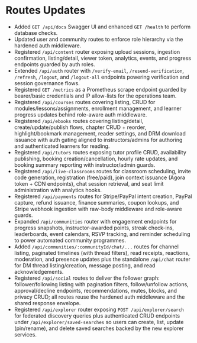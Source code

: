 # Routes Updates

- Added `GET /api/docs` Swagger UI and enhanced `GET /health` to perform database checks.
- Updated user and community routes to enforce role hierarchy via the hardened auth middleware.
- Registered `/api/content` router exposing upload sessions, ingestion confirmation, listing/detail, viewer token, analytics, events, and progress endpoints guarded by auth roles.
- Extended `/api/auth` router with `/verify-email`, `/resend-verification`, `/refresh`, `/logout`, and `/logout-all` endpoints powering verification and session governance flows.
- Registered `GET /metrics` as a Prometheus scrape endpoint guarded by bearer/basic credentials and IP allow-lists for the operations team.
- Registered `/api/courses` routes covering listing, CRUD for modules/lessons/assignments, enrollment management, and learner progress updates behind role-aware auth middleware.
- Registered `/api/ebooks` routes covering listing/detail, create/update/publish flows, chapter CRUD + reorder, highlight/bookmark management, reader settings, and DRM download issuance with auth gating aligned to instructors/admins for authoring and authenticated learners for reading.
- Registered `/api/tutors` routes exposing tutor profile CRUD, availability publishing, booking creation/cancellation, hourly rate updates, and booking summary reporting with instructor/admin guards.
- Registered `/api/live-classrooms` routes for classroom scheduling, invite code generation, registration (free/paid), join context issuance (Agora token + CDN endpoints), chat session retrieval, and seat limit administration with analytics hooks.
- Registered `/api/payments` routes for Stripe/PayPal intent creation, PayPal capture, refund issuance, finance summaries, coupon lookups, and Stripe webhook ingestion with raw-body middleware and role-aware guards.
- Expanded `/api/communities` router with engagement endpoints for progress snapshots, instructor-awarded points, streak check-ins, leaderboards, event calendars, RSVP tracking, and reminder scheduling to power automated community programmes.
- Added `/api/communities/:communityId/chat/...` routes for channel listing, paginated timelines (with thread filters), read receipts, reactions, moderation, and presence updates plus the standalone `/api/chat` router for DM thread listing/creation, message posting, and read acknowledgements.
- Registered `/api/social` routes to deliver the follower graph: follower/following listing with pagination filters, follow/unfollow actions, approval/decline endpoints, recommendations, mutes, blocks, and privacy CRUD; all routes reuse the hardened auth middleware and the shared response envelope.
- Registered `/api/explorer` router exposing `POST /api/explorer/search` for federated discovery queries plus authenticated CRUD endpoints under `/api/explorer/saved-searches` so users can create, list, update (pin/rename), and delete saved searches backed by the new explorer services.
